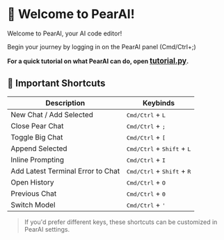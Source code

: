 # 🍐 Welcome to PearAI!

Welcome to PearAI, your AI code editor!

Begin your journey by logging in on the PearAI panel (Cmd/Ctrl+;)

**For a quick tutorial on what PearAI can do, open <span style="font-size: 1.2em;">[tutorial.py](../pearai_tutorial.py)</span>.**

## 🔑 Important Shortcuts

| Description                        | Keybinds                                    |
|------------------------------------|---------------------------------------------|
| New Chat / Add Selected            | <kbd>Cmd/Ctrl</kbd> + <kbd>L</kbd>          |
| Close Pear Chat                    | <kbd>Cmd/Ctrl</kbd> + <kbd>;</kbd>          |
| Toggle Big Chat                    | <kbd>Cmd/Ctrl</kbd> + <kbd>[</kbd>          |
| Append Selected                    | <kbd>Cmd/Ctrl</kbd> + <kbd>Shift</kbd> + <kbd>L</kbd> |
| Inline Prompting                   | <kbd>Cmd/Ctrl</kbd> + <kbd>I</kbd>          |
| Add Latest Terminal Error to Chat  | <kbd>Cmd/Ctrl</kbd> + <kbd>Shift</kbd> + <kbd>R</kbd> |
| Open History                       | <kbd>Cmd/Ctrl</kbd> + <kbd>O</kbd>          |
| Previous Chat                      | <kbd>Cmd/Ctrl</kbd> + <kbd>0</kbd>          |
| Switch Model                       | <kbd>Cmd/Ctrl</kbd> + <kbd>'</kbd>          |

> If you'd prefer different keys, these shortcuts can be customized in PearAI settings.
